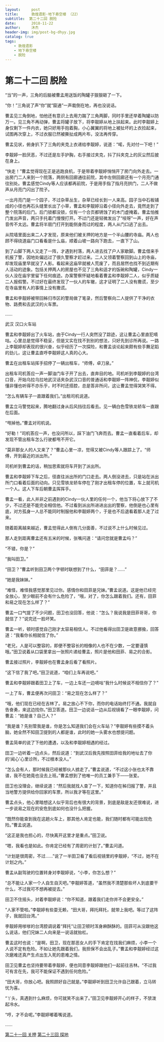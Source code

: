 ```yaml
---
layout:     post
title:      敦煌遗影·地下悬空楼 （22）
subtitle:  第二十二回 脱险
date:       2018-11-22
author:     沐杰
header-img: img/post-bg-dhyy.jpg
catalog: true
tags:
    - 敦煌遗影
    - 地下悬空楼
    - 脱险
---
```

# 第二十二回 脱险

“当”的一声，三角的后脑被曹孟用送饭的陶罐子狠狠砸了一下。

“你！”三角说了声“你”就“窟通”一声栽倒在地，再也没说话。

曹孟见三角倒地，怕他还有意识上去用力踹了三角两脚，同时手里还举着陶罐以防万一。见三角不再动弹，曹孟将罐子放下，将李靓婷从地上扶起来。此时李靓婷上身仅剩下一件内衣，她只好用手抱着胸，小心翼翼的将地上被扯坏的上衣捡起来，试图再次穿上，不过衣服已然被撕扯成两片布，没法再传穿。

曹孟见状，俯身扒下了三角的夹克上衣递给李靓婷，说道：“喏，先对付一下吧！”

李靓婷一脸厌恶，不过还是左手护胸，右手接过夹克，抖了抖夹克上的灰尘然后披在身上。

“快走！”曹孟觉得现在正是逃跑良机，于是带着李靓婷悄悄开了房门向外走去。一出房门二人来到一个院落，两侧有回廊通往前院，其中左侧回廊还有一个月亮门通往别处。曹孟感觉Cindy等人应该都再前院，于是用手指了指月亮拱门，二人不做声从月亮门闪出了院子。

一出月亮门是一个园子，不过杂草丛生，杂草已经长到一人来高。园子当中石板铺成的小径也再石头缝里长出了小草，曹孟和李靓婷沿着小径向外走去，竟然走到了整个院落的后门。后门锁都没锁，仅有一个合页都锈蚀了的木门虚掩着。曹孟怕推门发出声音，两只手托着门慢慢打开。不过门还是轻微发出了“吱呀”一声，好在声音传不太远。曹孟将半扇门打开到能侧身而过的程度，两人从门口逃了出去。

从院墙里面出来二人才发现，原来他们被关押的地方是一个半山腰的寺庙。两人也顾不得绕道庙门口看看是什么庙，顺着山坡一路向下跑去，一直下了山。

到了山脚下两人又走了一阵，才遇到村落，两人进去找了户人家歇脚。曹孟借来手机报了警，因地处偏远过了很久警察才赶过来。二人又领着警察回到山上的寺庙，却发现庙里早就没了人影。看起来这庙早就被人荒废了，而且居然也找不到近期有人活动的迹象。包括关押两人的房屋也不见了三角和适才的饭碗和陶罐，Cindy一伙人没在庙宇里留下任何痕迹。办案警察怀疑地看着曹孟和李靓婷二人，似乎质疑二人报假警。不过好在最终发现了一伙人的车辙，这才证明了二人没有撒谎，至少在寺庙里有人的事情上没有撒谎。

曹孟和李靓婷被带回秭归市区的警局做了笔录，然后警察向二人提供了干净的衣物、路费和去武汉的火车票。

……

武汉 汉口火车站

曹孟和李靓婷出了火车站，由于Cindy一行人突然没了踪迹，这让曹孟心里直犯嘀咕。心里总是觉得不稳妥，但是又实在找不到别的想法，只好先到诊所再说。一路上李靓婷却表现的很兴奋，似乎经历了一次探险，和曹孟谈论起来颇有些手舞足蹈的劲儿，这让曹孟直呼李靓婷这人真的心大。

曹孟在出租车站挥手招停了一辆出租车，“师傅，卓刀泉。”

出租车司机答应一声一脚油门车子开了出去，直奔目的地。司机听到李靓婷的台湾口音，开始乌拉乌拉地武汉话夹杂武汉口音的普通话和李靓婷一阵神侃，李靓婷似懂非懂也听得不亦乐乎，时不时还搭腔，总是答非所问，这让曹孟觉得哭笑不得。

“怎么有辆车子一直跟着我们。”出租司机说道。

曹孟立马警觉起来，腾地翻过身从后风挡往后看去。见一辆白色雪铁龙轿车一直跟在后面。

“甩掉他。”曹孟对司机说。

“好勒！”司机答应一声，也没问所以，踩下油门飞奔而去。曹孟一直看着后车，却发现不管出租车怎么行驶都甩不开它。

“莫非那女人的人又来了？”曹孟心里一凉，觉得又被Cindy等人跟踪上了。“师傅，开到最近的派出所。”

司机听到曹孟的话，稍加思索就将车开到了派出所。

曹孟和李靓婷下车之后，径直往派出所的门口走去。两人倒没进去，只是站在派出所门口看着后面的动向。只见雪铁龙轿车停在了刚才出租车停的位置，车上就司机一个人。这人下车后朝曹孟挥挥手。

曹孟一看，此人并非之前遇到的Cindy一伙人里的任何一个，他当下将心放下了不少，不过还是不能完全相信他。不过看到派出所进进出出的警察，他倒是也心里有底，对方孤身一人总不能同时制服他和李靓婷两个，于是也不后退看着那人走了过来。

随着距离越来越近，曹孟觉得此人倒有几分面善，不过说不上什么时候见过。

那人走到距离曹孟还有五米的时候，张嘴问道：“请问您就是曹孟吗？”

“不错，你是？”

“我叫田卫。”

“田卫？”曹孟听到田卫两个字顿时联想到了什么，“田菲是？……”

“她是我妹妹。”

“难怪，难怪我感觉那里见过你。感情你和田菲是兄妹。”曹孟说道。这是他已经完全放心，至少眼前不会有什么危险了，“哦，对了，你怎么跟着我们。还有，田菲和易之现在怎么样了？”

曹孟一口气提了不少问题，田卫也没回答，他说：“怎么？我说我是田菲哥哥，你就信了？”说完还一脸坏笑。

曹孟一听，顿时感觉自己刚才太容易相信人。不过他看得出田卫是故意挪揄，回答道：“我看你长相就信了你。”

“老兄，人是可以整容的，即便不整容长的相像的人也不在少数，一定要谨慎哦。”田卫说着从口袋里拿出一张照片递给曹孟，照片是他和田菲、易之的合影。

曹孟接过照片，李靓婷也在曹孟身后看了看照片。

“这下信了我了吧。”田卫说道，“咱们上车再说吧。”

曹孟和李靓婷跟着田卫上了车，一边上车还一边嘀咕“我什么时候说不相信你了？”

一上了车，曹孟便再次问田卫：“易之现在怎么样了？”

“哦，他们现在已经在吉林了。易之放心不下你，而你的电话始终打不通。我就自告奋勇，来这边找你。”田卫答道。田卫一边说话一边从后视镜看了一眼李靓婷，问曹孟：“她是谁？自己人？”

“我是谁？先别管我是谁，你是怎么知道我们会在火车站？”李靓婷有些摸不着头脑，她全然不知田卫提到的人都是谁，此时的她一头雾水也想提问题。

曹孟简单的说了下他的遭遇，以及和李靓婷相遇的经过。

田卫一边听着一边点头，然后说道：“到武汉后我先按照田菲给我的地址去了你的‘闻心’心里诊所，不过根本没人。”

“怎么会有人，那时候我已经被那伙人掳走了。”曹孟说道，“不过这小张也太不靠谱，我不在她竟也没去上班。”曹孟想到了他唯一的员工兼手下——张爱。

田卫也没理会，继续说道：“然后我就找人查了一下，知道你在秭归报了警，并且当地警方提供给你回家的车票，所以我才等在这里。”

曹孟点头，他心里暗想这人似乎背后也有很大的背景，到底是敌是友还很难说，进一步说易之现在的安危到底如何也没什么把握。

“既然你能查到我在这趟火车上，那其他人肯定也能，我们随时都有可能出现危险。”曹孟说道。

“这正是我也担心的，尽快离开这里才是重点。”田卫说。

“嗯，我看也是如此。你肯定已经有了周密的计划了。”曹孟问道。

“计划是很周密，不过……”说了一半田卫看了看后视镜里的李靓婷，“不过，她不在计划之内。”

曹孟从副驾驶的位置转身对李靓婷说，“小李，你怎么想？”

“总不能让人家一个人自生自灭吧。”李靓婷答道，“虽然我不清楚那些坏人到底要干什么，不过我可不想再被捉去。”

田卫不住摇头，对着李靓婷说：“你不知道，跟着我们走你并不会更安全。”

“人家不管啦。”李靓婷有些耍无赖，“田大哥，拜托拜托，就带上我吧。等过了这阵子，我就回台湾。”

李靓婷用嗲嗲的台湾腔调说着“拜托”让田卫顿时浑身麻酥酥的。田菲可从没跟他这么说话，他们兄妹二人向来是一说话就抬杠。

曹孟这时也说：“是啊，田卫，现在那恶女人的手下肯定在找我们麻烦，小李一个人说不定有危险。不如让她先跟着我们，我担保不会出乱子。”曹孟和李靓婷经过这次磨难还真产生点出生入死的患难之情。

田卫见曹孟也坚持要带着李靓婷，便也同意李靓婷跟他们一起前往吉林。“不过我可有言在先，我可不能保证不遇到任何危险。”

“田大哥，你放心吧。我照顾好自己就是。”李靓婷听到田卫允许自己跟着，立马转忧为喜。

“丫头，真遇到什么麻烦，你可就笑不出来了。”田卫见李靓婷开心的样子，不禁泼起冷水。

“哼，才不会呢。”李靓婷嘟着嘴说道。

……

[第二十一回 关押](http://www.jianshu.com/p/387e2a8d1d76)
[第二十三回 探地](http://www.jianshu.com/p/6ab3850cabf4)
